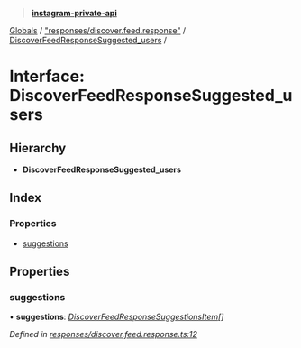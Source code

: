 > **[instagram-private-api](../README.md)**

[Globals](../globals.md) / ["responses/discover.feed.response"](../modules/_responses_discover_feed_response_.md) / [DiscoverFeedResponseSuggested_users](_responses_discover_feed_response_.discoverfeedresponsesuggested_users.md) /

# Interface: DiscoverFeedResponseSuggested_users

## Hierarchy

* **DiscoverFeedResponseSuggested_users**

## Index

### Properties

* [suggestions](_responses_discover_feed_response_.discoverfeedresponsesuggested_users.md#suggestions)

## Properties

###  suggestions

• **suggestions**: *[DiscoverFeedResponseSuggestionsItem](_responses_discover_feed_response_.discoverfeedresponsesuggestionsitem.md)[]*

*Defined in [responses/discover.feed.response.ts:12](https://github.com/Nerixyz/instagram-private-api/blob/e5037ee/src/responses/discover.feed.response.ts#L12)*